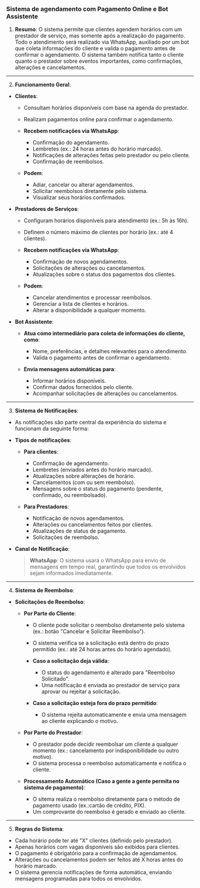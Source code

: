 ### Sistema de agendamento com Pagamento Online e Bot Assistente

1. **Resumo**: O sistema permite que clientes agendem horários com um prestador de serviço, mas somente após a realização do pagamento. Todo o atendimento será realizado via WhatsApp, auxiliado por um bot que coleta informações do cliente e valida o pagamento antes de confirmar o agendamento. O sistema também notifica tanto o cliente quanto o prestador sobre eventos importantes, como confirmações, alterações e cancelamentos.

---

2. **Funcionamento Geral**:

  - **Clientes**:
    - Consultam horários disponíveis com base na agenda do prestador.
    - Realizam pagamentos online para confirmar o agendamento.

    - **Recebem notificações via WhatsApp**:
      - Confirmação do agendamento.
      - Lembretes (ex.: 24 horas antes do horário marcado).
      - Notificações de alterações feitas pelo prestador ou pelo cliente.
      - Confirmação de reembolsos.

    - **Podem**:
      - Adiar, cancelar ou alterar agendamentos.
      - Solicitar reembolsos diretamente pelo sistema.
      - Visualizar seus horários confirmados.

  - **Prestadores de Serviços**:
    - Configuram horários disponíveis para atendimento (ex.: 5h às 16h).
    - Definem o número máximo de clientes por horário (ex.: até 4 clientes).
    
    - **Recebem notificações via WhatsApp**:
      - Confirmação de novos agendamentos.
      - Solicitações de alterações ou cancelamentos.
      - Atualizações sobre o status dos pagamentos dos clientes.
    
    - **Podem**:
      - Cancelar atendimentos e processar reembolsos.
      - Gerenciar a lista de clientes e horários.
      - Alterar a disponibilidade a qualquer momento.

  - **Bot Assistente**:

    - **Atua como intermediário para coleta de informações do cliente, como**:
      - Nome, preferências, e detalhes relevantes para o atendimento.
      - Valida o pagamento antes de confirmar o agendamento.

    - **Envia mensagens automáticas para**:
      - Informar horários disponíveis.
      - Confirmar dados fornecidos pelo cliente.
      - Acompanhar solicitações de alterações ou cancelamentos.

---

3. **Sistema de Notificações**:
  - As notificações são parte central da experiência do sistema e funcionam da seguinte forma:

  - **Tipos de notificações**:

    - **Para clientes**:
      - Confirmação de agendamento.
      - Lembretes (enviados antes do horário marcado).
      - Atualizações sobre alterações de horário.
      - Cancelamentos (com ou sem reembolso).
      - Mensagens sobre o status do pagamento (pendente, confirmado, ou reembolsado).
  
    - **Para Prestadores**:
      - Notificação de novos agendamentos.
      - Alterações ou cancelamentos feitos por clientes.
      - Atualizações de status de pagamento.
      - Solicitações de reembolso.

  - **Canal de Notificação**:
    > **WhatsApp**: O sistema usará o WhatsApp para envio de mensagens em tempo real, garantindo que todos os envolvidos sejam informados imediatamente.

---

4. **Sistema de Reembolso**:

  - **Solicitações de Reembolso**:

      - **Por Parte do Cliente**:
        - O cliente pode solicitar o reembolso diretamente pelo sistema (ex.: botão "Cancelar e Solicitar Reembolso").
        - O sistema verifica se a solicitação está dentro do prazo permitido (ex.: até 24 horas antes do horário agendado).

        - **Caso a solicitação deja válida**:
          - O status do agendamento é alterado para "Reembolso Solicitado".
          - Uma notificação é enviada ao prestador de serviço para aprovar ou rejeitar a solicitação.
        
        - **Caso a solicitação esteja fora do prazo permitido**:
          - O sistema rejeita automaticamente e envia uma mensagem ao cliente explicando o motivo.
      
      - **Por Parte do Prestador**:
        - O prestador pode decidir reembolsar um cliente a qualquer momento (ex.: cancelamento por indisponibilidade ou outro motivo).
        - O sistema processa o reembolso automaticamente e notifica o cliente.

      - **Processamento Automático (Caso a gente a gente permita no sistema de pagamento)**:
        - O sitema realiza o reembolso diretamente para o método de pagamento usado (ex.:cartão de crédito, PIX).
        - Um comprovante do reembolso é gerado e enviado ao cliente.

---

5. **Regras do Sistema**:
  - Cada horário pode ter até "X" clientes (definido pelo prestador).
  - Apenas horários com vagas disponíveis são exibidos para clientes.
  - O pagamento é obrigatório para a confirmação de agendamentos.
  - Alterações ou cancelamentos podem ser feitos até X horas antes do horário marcado.
  - O sistema gerencia notificações de forma automática, enviando mensagens programadas para todos os envolvidos.